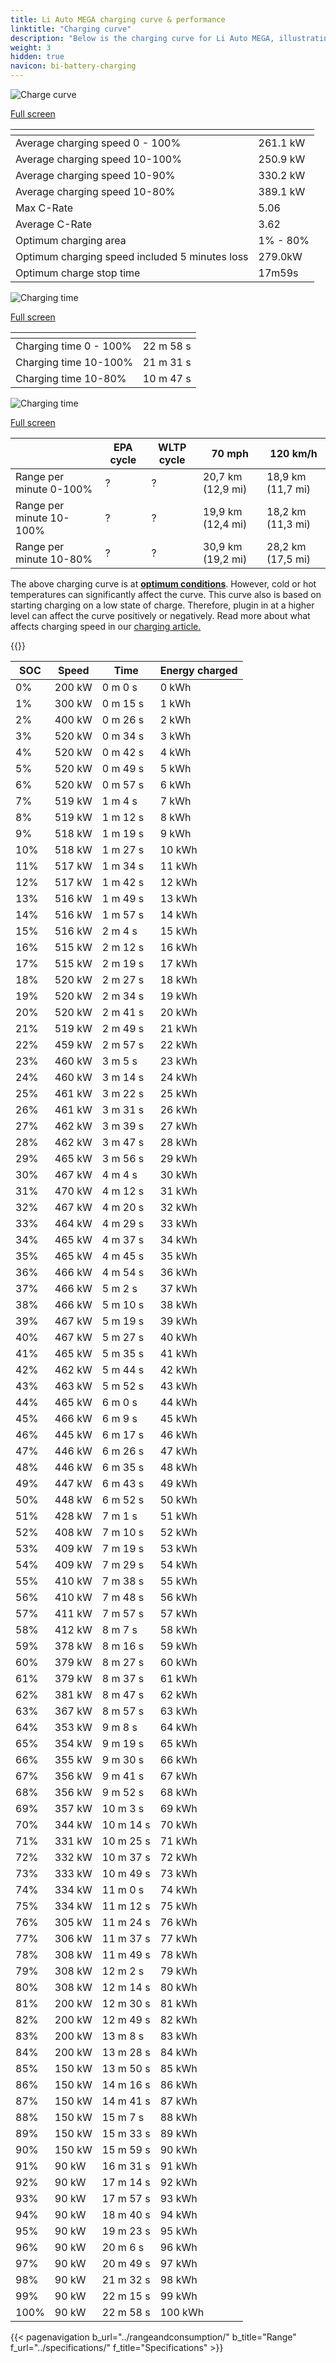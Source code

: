 ```yaml
---
title: Li Auto MEGA charging curve & performance
linktitle: "Charging curve"
description: "Below is the charging curve for Li Auto MEGA, illustrating the charging speed at various battery levels. Additionally, graphs for range and time provide comprehensive details on charging performance."
weight: 3
hidden: true
navicon: bi-battery-charging
---
```

<!-- markdownlint-disable MD033 -->
<!-- markdownlint-disable MD010 -->
<img src="/images/nb-NO/models/li_auto/mega/mega/chargingcurve.svg" alt="Charge curve" class="img-fluid">

[Full screen](/images/nb-NO/models/li_auto/mega/mega/chargingcurve.svg)


<div class="table-responsive">
<table class="table table-striped border">
	<thead>
		<tr>
			<th>
			</th>
			<th>
			</th>
		</tr>
	</thead>
	<tbody>
		<tr>
			<td>
				Average charging speed 0 - 100%
			</td>
			<td>
				261.1 kW
			</td>
		</tr>
		<tr>
			<td>
				Average charging speed 10-100%
			</td>
			<td>
				250.9 kW
			</td>
		</tr>
		<tr>
			<td>
				Average charging speed 10-90%
			</td>
			<td>
				330.2 kW
			</td>
		</tr>
		<tr>
			<td>
				Average charging speed 10-80%
			</td>
			<td>
				389.1 kW
			</td>
		</tr>
		<tr>
			<td>
				Max C-Rate
			</td>
			<td>
				5.06
			</td>
		</tr>
		<tr>
			<td>
				Average C-Rate
			</td>
			<td>
				3.62
			</td>
		</tr>
		<tr>
			<td>
				Optimum charging area
			</td>
			<td>
				1% - 80%
			</td>
		</tr>
		<tr>
			<td>
				Optimum charging speed included 5 minutes loss
			</td>
			<td>
				279.0kW
			</td>
		</tr>
		<tr>
			<td>
				Optimum charge stop time
			</td>
			<td>
				17m59s
			</td>
		</tr>
	</tbody>
</table>
</div>
<img src="/images/nb-NO/models/li_auto/mega/mega/chargingtime.svg" alt="Charging time" class="img-fluid">

[Full screen](/images/nb-NO/models/li_auto/mega/mega/chargingtime.svg)
<div class="table-responsive">
<table class="table table-striped border">
	<thead>
		<tr>
			<th>
			</th>
			<th>
			</th>
		</tr>
	</thead>
	<tbody>
		<tr>
			<td>
				Charging time 0 - 100%
			</td>
			<td>
				 22 m 58 s
			</td>
		</tr>
		<tr>
			<td>
				Charging time 10-100%
			</td>
			<td>
				 21 m 31 s
			</td>
		</tr>
		<tr>
			<td>
				Charging time 10-80%
			</td>
			<td>
				 10 m 47 s
			</td>
		</tr>
	</tbody>
</table>
</div>
<img src="/images/nb-NO/models/li_auto/mega/mega/chargerangespeed.svg" alt="Charging time" class="img-fluid">

[Full screen](/images/nb-NO/models/li_auto/mega/mega/chargerangespeed.svg)
<div class="table-responsive">
<table class="table table-striped border">
	<thead>
		<tr>
			<th>
			</th>
			<th>
				EPA cycle
			</th>
			<th>
				WLTP cycle
			</th>
			<th>
				70 mph
			</th>
			<th>
				120 km/h
			</th>
		</tr>
	</thead>
	<tbody>
		<tr>
			<td>
				Range per minute 0-100%
			</td>
			<td>
				?
			</td>
			<td>
				?
			</td>
			<td>
				20,7 km (12,9 mi)
			</td>
			<td>
				18,9 km (11,7 mi)
			</td>
		</tr>
		<tr>
			<td>
				Range per minute 10-100%
			</td>
			<td>
				?
			</td>
			<td>
				?
			</td>
			<td>
				19,9 km (12,4 mi)
			</td>
			<td>
				18,2 km (11,3 mi)
			</td>
		</tr>
		<tr>
			<td>
				Range per minute 10-80%
			</td>
			<td>
				?
			</td>
			<td>
				?
			</td>
			<td>
				30,9 km (19,2 mi)
			</td>
			<td>
				28,2 km (17,5 mi)
			</td>
		</tr>
	</tbody>
</table>
</div>


The above charging curve is at **[optimum conditions](../../../../../technology/battery/charging/#temperature)**. However, cold or hot temperatures can significantly affect the curve. This curve also is based on starting charging on a low state of charge. Therefore, plugin in at a higher level can affect the curve positively or negatively. Read more about what affects charging speed in our [charging article.](../../../../../technology/battery/charging/)


{{<evkxdisplayaddarticle />}}
<div class="table-responsive">
<table class="table table-striped border">
	<thead>
		<tr>
			<th>
				SOC
			</th>
			<th>
				Speed
			</th>
			<th>
				Time
			</th>
			<th>
				Energy charged
			</th>
		</tr>
	</thead>
	<tbody>
		<tr>
			<td>
				0%
			</td>
			<td>
				200 kW
			</td>
			<td>
				 0 m 0 s
			</td>
			<td>
				0 kWh
			</td>
		</tr>
		<tr>
			<td>
				1%
			</td>
			<td>
				300 kW
			</td>
			<td>
				 0 m 15 s
			</td>
			<td>
				1 kWh
			</td>
		</tr>
		<tr>
			<td>
				2%
			</td>
			<td>
				400 kW
			</td>
			<td>
				 0 m 26 s
			</td>
			<td>
				2 kWh
			</td>
		</tr>
		<tr>
			<td>
				3%
			</td>
			<td>
				520 kW
			</td>
			<td>
				 0 m 34 s
			</td>
			<td>
				3 kWh
			</td>
		</tr>
		<tr>
			<td>
				4%
			</td>
			<td>
				520 kW
			</td>
			<td>
				 0 m 42 s
			</td>
			<td>
				4 kWh
			</td>
		</tr>
		<tr>
			<td>
				5%
			</td>
			<td>
				520 kW
			</td>
			<td>
				 0 m 49 s
			</td>
			<td>
				5 kWh
			</td>
		</tr>
		<tr>
			<td>
				6%
			</td>
			<td>
				520 kW
			</td>
			<td>
				 0 m 57 s
			</td>
			<td>
				6 kWh
			</td>
		</tr>
		<tr>
			<td>
				7%
			</td>
			<td>
				519 kW
			</td>
			<td>
				 1 m 4 s
			</td>
			<td>
				7 kWh
			</td>
		</tr>
		<tr>
			<td>
				8%
			</td>
			<td>
				519 kW
			</td>
			<td>
				 1 m 12 s
			</td>
			<td>
				8 kWh
			</td>
		</tr>
		<tr>
			<td>
				9%
			</td>
			<td>
				518 kW
			</td>
			<td>
				 1 m 19 s
			</td>
			<td>
				9 kWh
			</td>
		</tr>
		<tr>
			<td>
				10%
			</td>
			<td>
				518 kW
			</td>
			<td>
				 1 m 27 s
			</td>
			<td>
				10 kWh
			</td>
		</tr>
		<tr>
			<td>
				11%
			</td>
			<td>
				517 kW
			</td>
			<td>
				 1 m 34 s
			</td>
			<td>
				11 kWh
			</td>
		</tr>
		<tr>
			<td>
				12%
			</td>
			<td>
				517 kW
			</td>
			<td>
				 1 m 42 s
			</td>
			<td>
				12 kWh
			</td>
		</tr>
		<tr>
			<td>
				13%
			</td>
			<td>
				516 kW
			</td>
			<td>
				 1 m 49 s
			</td>
			<td>
				13 kWh
			</td>
		</tr>
		<tr>
			<td>
				14%
			</td>
			<td>
				516 kW
			</td>
			<td>
				 1 m 57 s
			</td>
			<td>
				14 kWh
			</td>
		</tr>
		<tr>
			<td>
				15%
			</td>
			<td>
				516 kW
			</td>
			<td>
				 2 m 4 s
			</td>
			<td>
				15 kWh
			</td>
		</tr>
		<tr>
			<td>
				16%
			</td>
			<td>
				515 kW
			</td>
			<td>
				 2 m 12 s
			</td>
			<td>
				16 kWh
			</td>
		</tr>
		<tr>
			<td>
				17%
			</td>
			<td>
				515 kW
			</td>
			<td>
				 2 m 19 s
			</td>
			<td>
				17 kWh
			</td>
		</tr>
		<tr>
			<td>
				18%
			</td>
			<td>
				520 kW
			</td>
			<td>
				 2 m 27 s
			</td>
			<td>
				18 kWh
			</td>
		</tr>
		<tr>
			<td>
				19%
			</td>
			<td>
				520 kW
			</td>
			<td>
				 2 m 34 s
			</td>
			<td>
				19 kWh
			</td>
		</tr>
		<tr>
			<td>
				20%
			</td>
			<td>
				520 kW
			</td>
			<td>
				 2 m 41 s
			</td>
			<td>
				20 kWh
			</td>
		</tr>
		<tr>
			<td>
				21%
			</td>
			<td>
				519 kW
			</td>
			<td>
				 2 m 49 s
			</td>
			<td>
				21 kWh
			</td>
		</tr>
		<tr>
			<td>
				22%
			</td>
			<td>
				459 kW
			</td>
			<td>
				 2 m 57 s
			</td>
			<td>
				22 kWh
			</td>
		</tr>
		<tr>
			<td>
				23%
			</td>
			<td>
				460 kW
			</td>
			<td>
				 3 m 5 s
			</td>
			<td>
				23 kWh
			</td>
		</tr>
		<tr>
			<td>
				24%
			</td>
			<td>
				460 kW
			</td>
			<td>
				 3 m 14 s
			</td>
			<td>
				24 kWh
			</td>
		</tr>
		<tr>
			<td>
				25%
			</td>
			<td>
				461 kW
			</td>
			<td>
				 3 m 22 s
			</td>
			<td>
				25 kWh
			</td>
		</tr>
		<tr>
			<td>
				26%
			</td>
			<td>
				461 kW
			</td>
			<td>
				 3 m 31 s
			</td>
			<td>
				26 kWh
			</td>
		</tr>
		<tr>
			<td>
				27%
			</td>
			<td>
				462 kW
			</td>
			<td>
				 3 m 39 s
			</td>
			<td>
				27 kWh
			</td>
		</tr>
		<tr>
			<td>
				28%
			</td>
			<td>
				462 kW
			</td>
			<td>
				 3 m 47 s
			</td>
			<td>
				28 kWh
			</td>
		</tr>
		<tr>
			<td>
				29%
			</td>
			<td>
				465 kW
			</td>
			<td>
				 3 m 56 s
			</td>
			<td>
				29 kWh
			</td>
		</tr>
		<tr>
			<td>
				30%
			</td>
			<td>
				467 kW
			</td>
			<td>
				 4 m 4 s
			</td>
			<td>
				30 kWh
			</td>
		</tr>
		<tr>
			<td>
				31%
			</td>
			<td>
				470 kW
			</td>
			<td>
				 4 m 12 s
			</td>
			<td>
				31 kWh
			</td>
		</tr>
		<tr>
			<td>
				32%
			</td>
			<td>
				467 kW
			</td>
			<td>
				 4 m 20 s
			</td>
			<td>
				32 kWh
			</td>
		</tr>
		<tr>
			<td>
				33%
			</td>
			<td>
				464 kW
			</td>
			<td>
				 4 m 29 s
			</td>
			<td>
				33 kWh
			</td>
		</tr>
		<tr>
			<td>
				34%
			</td>
			<td>
				465 kW
			</td>
			<td>
				 4 m 37 s
			</td>
			<td>
				34 kWh
			</td>
		</tr>
		<tr>
			<td>
				35%
			</td>
			<td>
				465 kW
			</td>
			<td>
				 4 m 45 s
			</td>
			<td>
				35 kWh
			</td>
		</tr>
		<tr>
			<td>
				36%
			</td>
			<td>
				466 kW
			</td>
			<td>
				 4 m 54 s
			</td>
			<td>
				36 kWh
			</td>
		</tr>
		<tr>
			<td>
				37%
			</td>
			<td>
				466 kW
			</td>
			<td>
				 5 m 2 s
			</td>
			<td>
				37 kWh
			</td>
		</tr>
		<tr>
			<td>
				38%
			</td>
			<td>
				466 kW
			</td>
			<td>
				 5 m 10 s
			</td>
			<td>
				38 kWh
			</td>
		</tr>
		<tr>
			<td>
				39%
			</td>
			<td>
				467 kW
			</td>
			<td>
				 5 m 19 s
			</td>
			<td>
				39 kWh
			</td>
		</tr>
		<tr>
			<td>
				40%
			</td>
			<td>
				467 kW
			</td>
			<td>
				 5 m 27 s
			</td>
			<td>
				40 kWh
			</td>
		</tr>
		<tr>
			<td>
				41%
			</td>
			<td>
				465 kW
			</td>
			<td>
				 5 m 35 s
			</td>
			<td>
				41 kWh
			</td>
		</tr>
		<tr>
			<td>
				42%
			</td>
			<td>
				462 kW
			</td>
			<td>
				 5 m 44 s
			</td>
			<td>
				42 kWh
			</td>
		</tr>
		<tr>
			<td>
				43%
			</td>
			<td>
				463 kW
			</td>
			<td>
				 5 m 52 s
			</td>
			<td>
				43 kWh
			</td>
		</tr>
		<tr>
			<td>
				44%
			</td>
			<td>
				465 kW
			</td>
			<td>
				 6 m 0 s
			</td>
			<td>
				44 kWh
			</td>
		</tr>
		<tr>
			<td>
				45%
			</td>
			<td>
				466 kW
			</td>
			<td>
				 6 m 9 s
			</td>
			<td>
				45 kWh
			</td>
		</tr>
		<tr>
			<td>
				46%
			</td>
			<td>
				445 kW
			</td>
			<td>
				 6 m 17 s
			</td>
			<td>
				46 kWh
			</td>
		</tr>
		<tr>
			<td>
				47%
			</td>
			<td>
				446 kW
			</td>
			<td>
				 6 m 26 s
			</td>
			<td>
				47 kWh
			</td>
		</tr>
		<tr>
			<td>
				48%
			</td>
			<td>
				446 kW
			</td>
			<td>
				 6 m 35 s
			</td>
			<td>
				48 kWh
			</td>
		</tr>
		<tr>
			<td>
				49%
			</td>
			<td>
				447 kW
			</td>
			<td>
				 6 m 43 s
			</td>
			<td>
				49 kWh
			</td>
		</tr>
		<tr>
			<td>
				50%
			</td>
			<td>
				448 kW
			</td>
			<td>
				 6 m 52 s
			</td>
			<td>
				50 kWh
			</td>
		</tr>
		<tr>
			<td>
				51%
			</td>
			<td>
				428 kW
			</td>
			<td>
				 7 m 1 s
			</td>
			<td>
				51 kWh
			</td>
		</tr>
		<tr>
			<td>
				52%
			</td>
			<td>
				408 kW
			</td>
			<td>
				 7 m 10 s
			</td>
			<td>
				52 kWh
			</td>
		</tr>
		<tr>
			<td>
				53%
			</td>
			<td>
				409 kW
			</td>
			<td>
				 7 m 19 s
			</td>
			<td>
				53 kWh
			</td>
		</tr>
		<tr>
			<td>
				54%
			</td>
			<td>
				409 kW
			</td>
			<td>
				 7 m 29 s
			</td>
			<td>
				54 kWh
			</td>
		</tr>
		<tr>
			<td>
				55%
			</td>
			<td>
				410 kW
			</td>
			<td>
				 7 m 38 s
			</td>
			<td>
				55 kWh
			</td>
		</tr>
		<tr>
			<td>
				56%
			</td>
			<td>
				410 kW
			</td>
			<td>
				 7 m 48 s
			</td>
			<td>
				56 kWh
			</td>
		</tr>
		<tr>
			<td>
				57%
			</td>
			<td>
				411 kW
			</td>
			<td>
				 7 m 57 s
			</td>
			<td>
				57 kWh
			</td>
		</tr>
		<tr>
			<td>
				58%
			</td>
			<td>
				412 kW
			</td>
			<td>
				 8 m 7 s
			</td>
			<td>
				58 kWh
			</td>
		</tr>
		<tr>
			<td>
				59%
			</td>
			<td>
				378 kW
			</td>
			<td>
				 8 m 16 s
			</td>
			<td>
				59 kWh
			</td>
		</tr>
		<tr>
			<td>
				60%
			</td>
			<td>
				379 kW
			</td>
			<td>
				 8 m 27 s
			</td>
			<td>
				60 kWh
			</td>
		</tr>
		<tr>
			<td>
				61%
			</td>
			<td>
				379 kW
			</td>
			<td>
				 8 m 37 s
			</td>
			<td>
				61 kWh
			</td>
		</tr>
		<tr>
			<td>
				62%
			</td>
			<td>
				381 kW
			</td>
			<td>
				 8 m 47 s
			</td>
			<td>
				62 kWh
			</td>
		</tr>
		<tr>
			<td>
				63%
			</td>
			<td>
				367 kW
			</td>
			<td>
				 8 m 57 s
			</td>
			<td>
				63 kWh
			</td>
		</tr>
		<tr>
			<td>
				64%
			</td>
			<td>
				353 kW
			</td>
			<td>
				 9 m 8 s
			</td>
			<td>
				64 kWh
			</td>
		</tr>
		<tr>
			<td>
				65%
			</td>
			<td>
				354 kW
			</td>
			<td>
				 9 m 19 s
			</td>
			<td>
				65 kWh
			</td>
		</tr>
		<tr>
			<td>
				66%
			</td>
			<td>
				355 kW
			</td>
			<td>
				 9 m 30 s
			</td>
			<td>
				66 kWh
			</td>
		</tr>
		<tr>
			<td>
				67%
			</td>
			<td>
				356 kW
			</td>
			<td>
				 9 m 41 s
			</td>
			<td>
				67 kWh
			</td>
		</tr>
		<tr>
			<td>
				68%
			</td>
			<td>
				356 kW
			</td>
			<td>
				 9 m 52 s
			</td>
			<td>
				68 kWh
			</td>
		</tr>
		<tr>
			<td>
				69%
			</td>
			<td>
				357 kW
			</td>
			<td>
				 10 m 3 s
			</td>
			<td>
				69 kWh
			</td>
		</tr>
		<tr>
			<td>
				70%
			</td>
			<td>
				344 kW
			</td>
			<td>
				 10 m 14 s
			</td>
			<td>
				70 kWh
			</td>
		</tr>
		<tr>
			<td>
				71%
			</td>
			<td>
				331 kW
			</td>
			<td>
				 10 m 25 s
			</td>
			<td>
				71 kWh
			</td>
		</tr>
		<tr>
			<td>
				72%
			</td>
			<td>
				332 kW
			</td>
			<td>
				 10 m 37 s
			</td>
			<td>
				72 kWh
			</td>
		</tr>
		<tr>
			<td>
				73%
			</td>
			<td>
				333 kW
			</td>
			<td>
				 10 m 49 s
			</td>
			<td>
				73 kWh
			</td>
		</tr>
		<tr>
			<td>
				74%
			</td>
			<td>
				334 kW
			</td>
			<td>
				 11 m 0 s
			</td>
			<td>
				74 kWh
			</td>
		</tr>
		<tr>
			<td>
				75%
			</td>
			<td>
				334 kW
			</td>
			<td>
				 11 m 12 s
			</td>
			<td>
				75 kWh
			</td>
		</tr>
		<tr>
			<td>
				76%
			</td>
			<td>
				305 kW
			</td>
			<td>
				 11 m 24 s
			</td>
			<td>
				76 kWh
			</td>
		</tr>
		<tr>
			<td>
				77%
			</td>
			<td>
				306 kW
			</td>
			<td>
				 11 m 37 s
			</td>
			<td>
				77 kWh
			</td>
		</tr>
		<tr>
			<td>
				78%
			</td>
			<td>
				308 kW
			</td>
			<td>
				 11 m 49 s
			</td>
			<td>
				78 kWh
			</td>
		</tr>
		<tr>
			<td>
				79%
			</td>
			<td>
				308 kW
			</td>
			<td>
				 12 m 2 s
			</td>
			<td>
				79 kWh
			</td>
		</tr>
		<tr>
			<td>
				80%
			</td>
			<td>
				308 kW
			</td>
			<td>
				 12 m 14 s
			</td>
			<td>
				80 kWh
			</td>
		</tr>
		<tr>
			<td>
				81%
			</td>
			<td>
				200 kW
			</td>
			<td>
				 12 m 30 s
			</td>
			<td>
				81 kWh
			</td>
		</tr>
		<tr>
			<td>
				82%
			</td>
			<td>
				200 kW
			</td>
			<td>
				 12 m 49 s
			</td>
			<td>
				82 kWh
			</td>
		</tr>
		<tr>
			<td>
				83%
			</td>
			<td>
				200 kW
			</td>
			<td>
				 13 m 8 s
			</td>
			<td>
				83 kWh
			</td>
		</tr>
		<tr>
			<td>
				84%
			</td>
			<td>
				200 kW
			</td>
			<td>
				 13 m 28 s
			</td>
			<td>
				84 kWh
			</td>
		</tr>
		<tr>
			<td>
				85%
			</td>
			<td>
				150 kW
			</td>
			<td>
				 13 m 50 s
			</td>
			<td>
				85 kWh
			</td>
		</tr>
		<tr>
			<td>
				86%
			</td>
			<td>
				150 kW
			</td>
			<td>
				 14 m 16 s
			</td>
			<td>
				86 kWh
			</td>
		</tr>
		<tr>
			<td>
				87%
			</td>
			<td>
				150 kW
			</td>
			<td>
				 14 m 41 s
			</td>
			<td>
				87 kWh
			</td>
		</tr>
		<tr>
			<td>
				88%
			</td>
			<td>
				150 kW
			</td>
			<td>
				 15 m 7 s
			</td>
			<td>
				88 kWh
			</td>
		</tr>
		<tr>
			<td>
				89%
			</td>
			<td>
				150 kW
			</td>
			<td>
				 15 m 33 s
			</td>
			<td>
				89 kWh
			</td>
		</tr>
		<tr>
			<td>
				90%
			</td>
			<td>
				150 kW
			</td>
			<td>
				 15 m 59 s
			</td>
			<td>
				90 kWh
			</td>
		</tr>
		<tr>
			<td>
				91%
			</td>
			<td>
				90 kW
			</td>
			<td>
				 16 m 31 s
			</td>
			<td>
				91 kWh
			</td>
		</tr>
		<tr>
			<td>
				92%
			</td>
			<td>
				90 kW
			</td>
			<td>
				 17 m 14 s
			</td>
			<td>
				92 kWh
			</td>
		</tr>
		<tr>
			<td>
				93%
			</td>
			<td>
				90 kW
			</td>
			<td>
				 17 m 57 s
			</td>
			<td>
				93 kWh
			</td>
		</tr>
		<tr>
			<td>
				94%
			</td>
			<td>
				90 kW
			</td>
			<td>
				 18 m 40 s
			</td>
			<td>
				94 kWh
			</td>
		</tr>
		<tr>
			<td>
				95%
			</td>
			<td>
				90 kW
			</td>
			<td>
				 19 m 23 s
			</td>
			<td>
				95 kWh
			</td>
		</tr>
		<tr>
			<td>
				96%
			</td>
			<td>
				90 kW
			</td>
			<td>
				 20 m 6 s
			</td>
			<td>
				96 kWh
			</td>
		</tr>
		<tr>
			<td>
				97%
			</td>
			<td>
				90 kW
			</td>
			<td>
				 20 m 49 s
			</td>
			<td>
				97 kWh
			</td>
		</tr>
		<tr>
			<td>
				98%
			</td>
			<td>
				90 kW
			</td>
			<td>
				 21 m 32 s
			</td>
			<td>
				98 kWh
			</td>
		</tr>
		<tr>
			<td>
				99%
			</td>
			<td>
				90 kW
			</td>
			<td>
				 22 m 15 s
			</td>
			<td>
				99 kWh
			</td>
		</tr>
		<tr>
			<td>
				100%
			</td>
			<td>
				90 kW
			</td>
			<td>
				 22 m 58 s
			</td>
			<td>
				100 kWh
			</td>
		</tr>
	</tbody>
</table>
</div>


{{< pagenavigation b_url="../rangeandconsumption/" b_title="Range" f_url="../specifications/" f_title="Specifications" >}}
